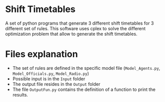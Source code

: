 # Shift Timetables
 A set of python programs that generate 3 different shift timetables for 3 different set of rules. This software uses cplex to solve the different optimization problem that allow to generate the shift timetables.

# Files explanation
- The set of rules are defined in the specific model file (`Model_Agents.py`, `Model_Officials.py`, `Model_Radio.py`)
- Possible input is in the `Input` folder
- The output file resides in the `Output` folder
- The file `OutputFun.py` contains the definition of a function to print the results.

